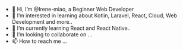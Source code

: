 - 👋 Hi, I’m @Irene-miao, a Beginner Web Developer
- 👀 I’m interested in learning about Kotlin, Laravel, React, Cloud, Web Development and more..
- 🌱 I’m currently learning React and React Native..
- 💞️ I’m looking to collaborate on ...
- 📫 How to reach me ...

<!---
Irene-miao/Irene-miao is a ✨ special ✨ repository because its `README.md` (this file) appears on your GitHub profile.
You can click the Preview link to take a look at your changes.
--->
